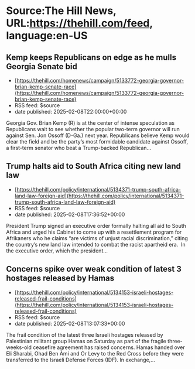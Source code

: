 # Source:The Hill News, URL:https://thehill.com/feed, language:en-US

## Kemp keeps Republicans on edge as he mulls Georgia Senate bid
 - [https://thehill.com/homenews/campaign/5133772-georgia-governor-brian-kemp-senate-race](https://thehill.com/homenews/campaign/5133772-georgia-governor-brian-kemp-senate-race)
 - RSS feed: $source
 - date published: 2025-02-08T22:00:00+00:00

Georgia Gov. Brian Kemp (R) is at the center of intense speculation as Republicans wait to see whether the popular two-term governor will run against Sen. Jon Ossoff (D-Ga.) next year. Republicans believe Kemp would clear the field and be the party’s most formidable candidate against Ossoff, a first-term senator who beat a Trump-backed Republican&#8230;

## Trump halts aid to South Africa citing new land law
 - [https://thehill.com/policy/international/5134371-trump-south-africa-land-law-foreign-aid](https://thehill.com/policy/international/5134371-trump-south-africa-land-law-foreign-aid)
 - RSS feed: $source
 - date published: 2025-02-08T17:36:52+00:00

President Trump signed an executive order formally halting all aid to South Africa and urged his Cabinet to come up with a resettlement program for Afrikaners who he claims &#8220;are victims of unjust racial discrimination,” citing the country’s new land law intended to combat the racist apartheid era.&#160; In the executive order, which the president&#8230;

## Concerns spike over weak condition of latest 3 hostages released by Hamas
 - [https://thehill.com/policy/international/5134153-israeli-hostages-released-frail-conditions](https://thehill.com/policy/international/5134153-israeli-hostages-released-frail-conditions)
 - RSS feed: $source
 - date published: 2025-02-08T13:07:33+00:00

The frail condition of the latest three Israeli hostages released by Palestinian militant group Hamas on Saturday as part of the fragile three-weeks-old ceasefire agreement has raised concerns. Hamas handed over Eli Sharabi, Ohad Ben Ami and Or Levy to the Red Cross before they were transferred to the Israeli Defense Forces (IDF). In exchange,&#8230;


